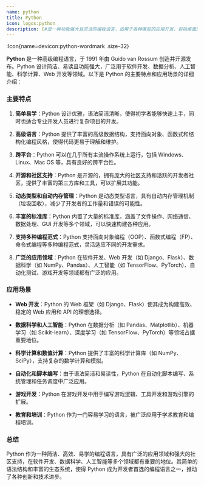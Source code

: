 ```yaml
---
name: python
title: Python
icon: logos:python
description: C#是一种功能强大且灵活的编程语言，适用于各种类型的应用开发，包括桌面应用、Web应用、游戏开发等。其丰富的特性和工具使得开发者能够快速构建高质量的应用程序，并在不同平台上实现应用程序的部署和运行。
---
```


:Icon{name=devicon:python-wordmark .size-32}


**Python** 是一种高级编程语言，于 1991 年由 Guido van Rossum 创造并开源发布。Python 设计简洁、易读且功能强大，广泛用于软件开发、数据分析、人工智能、科学计算、Web 开发等领域。以下是 Python 的主要特点和应用场景的详细介绍：

### 主要特点

1. **简单易学**：Python 设计优雅，语法简洁清晰，使得初学者能够快速上手，同时也适合专业开发人员进行复杂项目的开发。

2. **高级语言**：Python 提供了丰富的高级数据结构，支持面向对象、函数式和结构化编程风格，使得代码更易于理解和维护。

3. **跨平台**：Python 可以在几乎所有主流操作系统上运行，包括 Windows、Linux、Mac OS 等，具有良好的跨平台性。

4. **开源和社区支持**：Python 是开源的，拥有庞大的社区支持和活跃的开发者社区，提供了丰富的第三方库和工具，可以扩展其功能。

5. **动态类型和自动内存管理**：Python 是动态类型语言，具有自动内存管理机制（垃圾回收），减少了开发者的工作量和错误的可能性。

6. **丰富的标准库**：Python 内置了大量的标准库，涵盖了文件操作、网络通信、数据处理、GUI 开发等多个领域，可以快速构建各种应用。

7. **支持多种编程范式**：Python 支持面向对象编程（OOP）、函数式编程（FP）、命令式编程等多种编程范式，灵活适应不同的开发需求。

8. **广泛的应用领域**：Python 在软件开发、Web 开发（如 Django、Flask）、数据科学（如 NumPy、Pandas）、人工智能（如 TensorFlow、PyTorch）、自动化测试、游戏开发等领域都有广泛的应用。

### 应用场景

- **Web 开发**：Python 的 Web 框架（如 Django、Flask）使其成为构建高效、稳定的 Web 应用和 API 的理想选择。

- **数据科学和人工智能**：Python 在数据分析（如 Pandas、Matplotlib）、机器学习（如 Scikit-learn）、深度学习（如 TensorFlow、PyTorch）等领域占据重要地位。

- **科学计算和数值计算**：Python 提供了丰富的科学计算库（如 NumPy、SciPy），支持复杂的数学计算和模拟。

- **自动化和脚本编写**：由于语法简洁和易读性，Python 在自动化脚本编写、系统管理和任务调度中广泛应用。

- **游戏开发**：Python 在游戏开发中用于编写游戏逻辑、工具开发和游戏引擎的扩展。

- **教育和培训**：Python 作为一门容易学习的语言，被广泛应用于学术教育和编程培训。

### 总结

Python 作为一种简洁、高效、易学的编程语言，具有广泛的应用领域和强大的社区支持，在软件开发、数据科学、人工智能等多个领域都有重要的地位。其简单的语法结构和丰富的生态系统，使得 Python 成为开发者首选的编程语言之一，推动了各种创新和技术进步。
